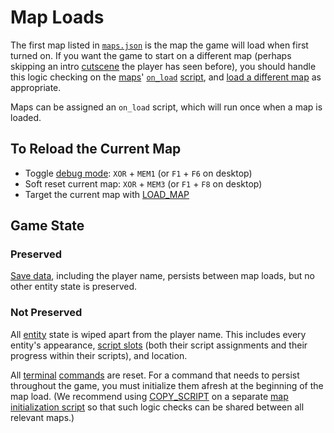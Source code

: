 # Map Loads

The first map listed in [`maps.json`](mage_folder#maps-json) is the map the game will load when first turned on. If you want the game to start on a different map (perhaps skipping an intro [cutscene](techniques/cutscenes) the player has seen before), you should handle this logic checking on the [maps](maps)' [`on_load`](script_slots#on-load) [script](scripts), and [load a different map](actions/LOAD_MAP) as appropriate.

Maps can be assigned an `on_load` script, which will run once when a map is loaded.

## To Reload the Current Map

- Toggle [debug mode](debug_tools#debug-mode): `XOR` + `MEM1` (or `F1` + `F6` on desktop)
- Soft reset current map: `XOR` + `MEM3` (or `F1` + `F8` on desktop)
- Target the current map with [LOAD_MAP](actions/LOAD_MAP)

## Game State

### Preserved

[Save data](variables#save_data), including the player name, persists between map loads, but no other entity state is preserved.

### Not Preserved

All [entity](entities) state is wiped apart from the player name. This includes every entity's appearance, [script slots](script_slots) (both their script assignments and their progress within their scripts), and location.

All [terminal](terminal) [commands](commands) are reset. For a command that needs to persist throughout the game, you must initialize them afresh at the beginning of the map load. (We recommend using [COPY_SCRIPT](actions/COPY_SCRIPT) on a separate [map initialization script](techniques/map_initialization_scripts) so that such logic checks can be shared between all relevant maps.)
